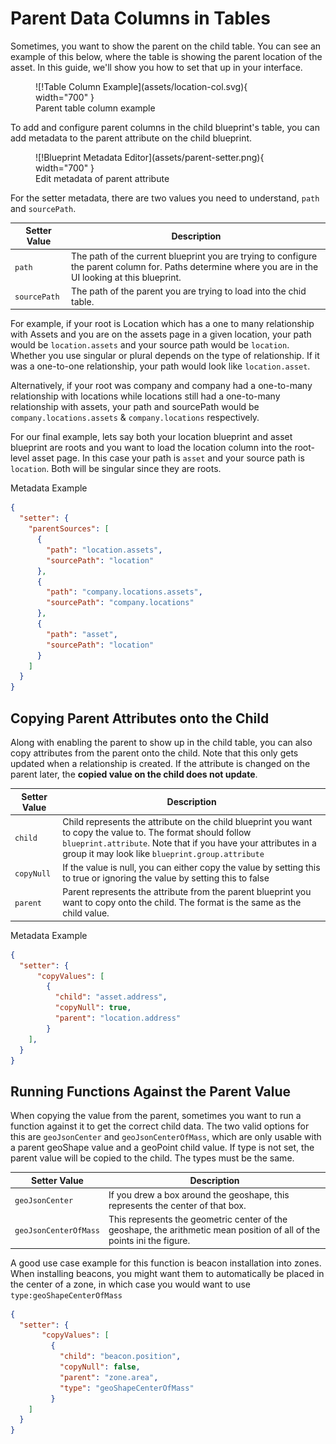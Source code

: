 # Parent Data Columns in Tables

Sometimes, you want  to show the parent on the child table. You can see an example of this below, where the table is showing the parent location of the asset. In this guide, we'll show you how to set that up in your interface.

<figure markdown>
![!Table Column Example](assets/location-col.svg){ width="700" }
  <figcaption>Parent table column example</figcaption>
</figure>


To add and configure parent columns in the child blueprint's table, you can add metadata to the parent attribute on the child blueprint. 

<figure markdown>
![!Blueprint Metadata Editor](assets/parent-setter.png){ width="700" }
  <figcaption>Edit metadata of parent attribute</figcaption>
</figure>

For the setter metadata, there are two values you need to understand, `path` and  `sourcePath`.

| Setter Value | Description |
|---------|---------|
| `path` | The path of the current blueprint you are trying to configure the parent column for. Paths determine where you are in the UI looking at this blueprint. |
| `sourcePath` | The path of the parent you are trying to load into the chid table. |

For example, if your root is Location which has a one to many relationship with Assets and you are on the assets page in a given location, your path would be `location.assets` and your source path would be `location`. Whether you use singular or plural depends on the type of relationship. If it was a one-to-one relationship, your path would look like `location.asset`. 

Alternatively, if your root was company and company had a one-to-many relationship with locations while locations still had a one-to-many relationship with assets, your path and sourcePath would be `company.locations.assets`  &  `company.locations` respectively. 

For our final example, lets say both your location blueprint and asset blueprint are roots and you want to load the location column into the root-level asset page. In this case your path is  `asset` and your source path is `location`. Both will be singular since they are roots.

Metadata Example

```json
{
  "setter": {
    "parentSources": [
      {
        "path": "location.assets",
        "sourcePath": "location"
      },
      {
        "path": "company.locations.assets",
        "sourcePath": "company.locations"
      },
      {
        "path": "asset",
        "sourcePath": "location"
      }
    ]
  }
}
```


## Copying Parent Attributes onto the Child

Along with enabling the parent to show up in the child table, you can also copy attributes from the parent onto the child. Note that this only gets updated when a relationship is created. If the attribute is changed on the parent later, the **copied value on the child does not update**.

| Setter Value | Description |
|-------|---------|
| `child` | Child represents the attribute on the child blueprint you want to copy the value to. The format should follow `blueprint.attribute`. Note that if you have your attributes in a group it may look like `blueprint.group.attribute` |
| `copyNull` | If the value is null, you can either copy the value by setting this to true or ignoring the value by setting this to false |
| `parent` | Parent represents the attribute from the parent blueprint you want to copy onto the child. The format is the same as the child value.  |

Metadata Example

```json
{
  "setter": {
      "copyValues": [
        {
          "child": "asset.address",
          "copyNull": true,
          "parent": "location.address"
        }
    ],
  }
}
```

## Running Functions Against the Parent Value

When copying the value from the parent, sometimes you want to run a function against it to get the correct child data. The two valid options for this are `geoJsonCenter` and `geoJsonCenterOfMass`, which are only usable with a parent geoShape value and a geoPoint child value. If type is not set, the parent value will be copied to the child. The types must be the same.

| Setter Value | Description |
|-------|---------|
| `geoJsonCenter` | If you drew a box around the geoshape, this represents the center of that box. |
| `geoJsonCenterOfMass` | This represents the geometric center of the geoshape, the arithmetic mean position of all of the points ini the figure. |

A good use case example for this function is beacon installation  into zones. When installing beacons, you might want them to automatically be placed in the center of a zone, in which case you would want to use `type:geoShapeCenterOfMass`



```json
{
  "setter": {
       "copyValues": [
         {
           "child": "beacon.position",
           "copyNull": false,
           "parent": "zone.area",
           "type": "geoShapeCenterOfMass"
         }
    ]
  }
}
```
